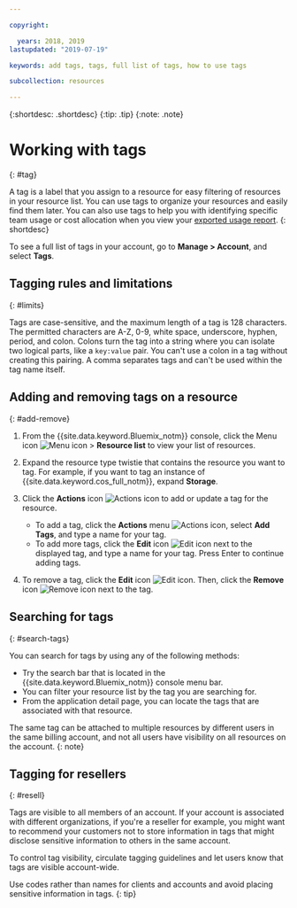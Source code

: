 ```yaml
---

copyright:

  years: 2018, 2019
lastupdated: "2019-07-19"

keywords: add tags, tags, full list of tags, how to use tags

subcollection: resources

---
```


{:shortdesc: .shortdesc}
{:tip: .tip}
{:note: .note}


# Working with tags
{: #tag}

A tag is a label that you assign to a resource for easy filtering of resources in your resource list. You can use tags to organize your resources and easily find them later. You can also use tags to help you with identifying specific team usage or cost allocation when you view your [exported usage report](/docs/billing-usage?topic=billing-usage-viewingusage#export-csv). 
{: shortdesc}

To see a full list of tags in your account, go to **Manage > Account**, and select **Tags**.

## Tagging rules and limitations
{: #limits}

Tags are case-sensitive, and the maximum length of a tag is 128 characters. The permitted characters are A-Z, 0-9, white space, underscore, hyphen, period, and colon. Colons turn the tag into a string where you can isolate two logical parts, like a `key:value` pair. You can't use a colon in a tag without creating this pairing. A comma separates tags and can't be used within the tag name itself.

## Adding and removing tags on a resource
{: #add-remove}

1. From the {{site.data.keyword.Bluemix_notm}} console, click the Menu icon ![Menu icon](../icons/icon_hamburger.svg) > **Resource list** to view your list of resources.
2. Expand the resource type twistie that contains the resource you want to tag. For example, if you want to tag an instance of {{site.data.keyword.cos_full_notm}}, expand **Storage**.  
3. Click the **Actions** icon ![Actions icon](../icons/action-menu-icon.svg) to add or update a tag for the resource.

    * To add a tag, click the **Actions** menu ![Actions icon](../icons/action-menu-icon.svg), select **Add Tags**, and type a name for your tag.
    * To add more tags, click the **Edit** icon ![Edit icon](../icons/edit-tagging.svg) next to the displayed tag, and type a name for your tag. Press Enter to continue adding tags.
4. To remove a tag, click the **Edit** icon ![Edit icon](../icons/edit-tagging.svg). Then, click the **Remove** icon ![Remove icon](../icons/close-tagging.svg) next to the tag.

## Searching for tags
{: #search-tags}

You can search for tags by using any of the following methods:

  * Try the search bar that is located in the {{site.data.keyword.Bluemix_notm}} console menu bar.
  * You can filter your resource list by the tag you are searching for.
  * From the application detail page, you can locate the tags that are associated with that resource.

The same tag can be attached to multiple resources by different users in the same billing account, and not all users have visibility on all resources on the account.
{: note}


## Tagging for resellers
{: #resell}

Tags are visible to all members of an account. If your account is associated with different organizations, if you're a reseller for example, you might want to recommend your customers not to store information in tags that might disclose sensitive information to others in the same account.

To control tag visibility, circulate tagging guidelines and let users know that tags are visible account-wide.

Use codes rather than names for clients and accounts and avoid placing sensitive information in tags.
{: tip}
